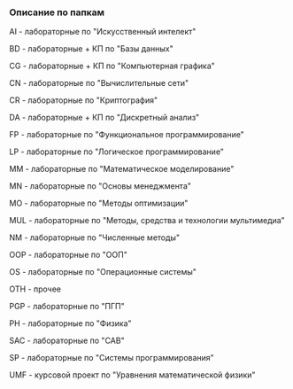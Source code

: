 ### Описание по папкам
AI - лабораторные по "Искусственный интелект"

BD - лабораторные + КП по "Базы данных"

CG - лабораторные + КП по "Компьютерная графика"

CN - лабораторные по "Вычислительные сети"

CR - лабораторные по "Криптография"

DA - лабораторные + КП по "Дискретный анализ"

FP - лабораторные по "Функциональное программирование"

LP - лабораторные по "Логическое программирование"

MM - лабораторные по "Математическое моделирование"

MN - лабораторные по "Основы менеджмента"

MO - лабораторные по "Методы оптимизации"

MUL - лабораторные по "Методы, средства и технологии мультимедиа"

NM - лабораторные по "Численные методы"

OOP - лабораторные по "ООП"

OS - лабораторные по "Операционные системы"

OTH - прочее

PGP - лабораторные по "ПГП"

PH - лабораторные по "Физика"

SAC - лабораторные по "САВ"

SP - лабораторные по "Системы программирования"

UMF - курсовой проект по "Уравнения математической физики"
